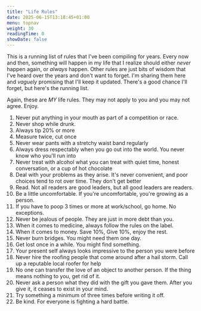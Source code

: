 ```yaml
---
title: "Life Rules"
date: 2025-06-15T13:18:45+01:00
menu: topnav
weight: 30
readingTime: 0
showDate: false
---
```



This is a running list of rules that I've been compiling for years. Every now and then, something will happen in my life that I realize should either *never* happen again, or *always* happen. Other rules are just bits of wisdom that I've heard over the years and don't want to forget. I'm sharing them here and _vaguely_ promising that I'll keep it updated. There's a good chance I'll forget, but here's the running list.

Again, these are *MY* life rules. They may not apply to you and you may not agree. Enjoy.

1. Never put anything in your mouth as part of a competition or race.
2. Never shop while drunk.
3. Always tip 20% or more
4. Measure twice, cut once
5. Never wear pants with a stretchy waist band regularly
6. Always dress respectably when you go out into the world. You never know who you'll run into
7. Never treat with alcohol what you can treat with quiet time, honest conversation, or a cup of hot chocolate
8. Deal with your problems as they arise. It's never convenient, and poor choices tend to rot over time. They don't get better
9. Read. Not all readers are good leaders, but all good leaders are readers.
10. Be a little uncomfortable. If you're uncomfortable, you're growing as a person.
11. If you have to poop 3 times or more at work/school, go home. No exceptions. 
12. Never be jealous of people. They are just in more debt than you.
13. When it comes to medicine, always follow the rules on the label.
14. When it comes to money. Save 10%, Give 10%, enjoy the rest.
15. Never burn bridges. You might need them one day.
16. Get lost once in a while. You might find something. 
17. Your present self always looks impressive to the person you were before
18. Never hire the roofing people that come around after a hail storm. Call up a reputable local roofer for help
19. No one can transfer the love of an object to another person. If the thing means nothing to you, get rid of it. 
20. Never ask a person what they did with the gift you gave them. After you give it, it ceases to exist in your mind.
21. Try something a minimum of three times before writing it off.
22. Be kind. For everyone is fighting a hard battle.

